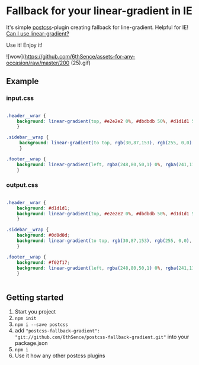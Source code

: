 # Fallback for your linear-gradient in IE

It's simple [postcss](https://github.com/postcss/postcss)-plugin creating fallback for line-gradient. Helpful for IE! [Can I use linear-gradient?](http://caniuse.com/#search=linear-gradient)

Use it! Enjoy it!

![wow](https://github.com/6thSence/assets-for-any-occasion/raw/master/200 (25).gif)

## Example 

### input.css 

``` css

.header__wrar {
    background: linear-gradient(top, #e2e2e2 0%, #dbdbdb 50%, #d1d1d1 51%, #fefefe 100%);
    }

.sidebar__wrap {
     background: linear-gradient(to top, rgb(30,87,153), rgb(255, 0,0), rgb(13,13,13));
     }

.footer__wrap {
    background: linear-gradient(left, rgba(248,80,50,1) 0%, rgba(241,111,92,1) 50%, rgba(246,41,12,1) 51%, rgba(240,47,23,1) 71%, rgba(231,56,39,1) 100%);
    }

```

### output.css 

``` css

.header__wrar {
    background: #d1d1d1;
    background: linear-gradient(top, #e2e2e2 0%, #dbdbdb 50%, #d1d1d1 51%, #fefefe 100%);
    }

.sidebar__wrap {
    background: #0d0d0d;
    background: linear-gradient(to top, rgb(30,87,153), rgb(255, 0,0), rgb(13,13,13));
    }

.footer__wrap {
    background: #f02f17;
    background: linear-gradient(left, rgba(248,80,50,1) 0%, rgba(241,111,92,1) 50%, rgba(246,41,12,1) 51%, rgba(240,47,23,1) 71%, rgba(231,56,39,1) 100%);
    }
    
```


## Getting started

1. Start you project
2. `npm init`
3. `npm i --save postcss`
4. add `"postcss-fallback-gradient": "git://github.com/6thSence/postcss-fallback-gradient.git"` into your package.json
5. `npm i`
6. Use it how any other postcss plugins
